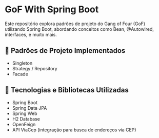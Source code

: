 # GoF With Spring Boot

Este repositório explora padrões de projeto do Gang of Four (GoF) utilizando Spring Boot, abordando conceitos como Bean, @Autowired, interfaces, e muito mais.

## 📌 Padrões de Projeto Implementados

- Singleton
- Strategy / Repository
- Facade

## 🚀 Tecnologias e Bibliotecas Utilizadas

- Spring Boot
- Spring Data JPA
- Spring Web
- H2 Database
- OpenFeign
- API ViaCep (integração para busca de endereços via CEP)
